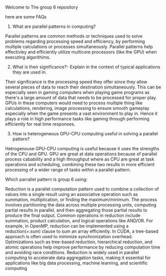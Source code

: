 Welcome to The group 6 repository

here are some FAQs

1) What are parallel patterns in computing?
  
Parallel patterns are common methods or techniques used to solve problems regarding processing speed and efficiency, by performing multiple calculations or processes simultaneously. Parallel patterns help effectivley and efficiently utilize multicore processors (like the GPU) when executing algorithims. 
  
2) What is their significance?- Explain in the context of typical applications they are used in.

Their significance is the processing speed they offer since they allow several pieces of data to reach their destination simultaneously. This can be especially seen in gaming computers when playing game programs as there's a large amount of data that needs to be processed for proper play. GPUs in these computers would need to process multiple thing like calculations, rendering, image processing to ensure smooth gameplay especially when the game presents a vast environment to play in. Hence it plays a role in high performance tasks like gaming through performing efficiently for real time responses.


3) How is heterogeneous GPU-CPU computing useful in solving a parallel pattern?

Hetrogenouse GPU-CPU computing is useful because it uses the strengths of the CPU and GPU. GPU are great at data operations because of parallel process cabability and a high throughput where as CPU are great at task operations and scheduling, combining these two results in more efficient processing of a wider range of tasks within a parallel pattern.

Which parrallel pattern is group 6 using:

Reduction is a parallel computation pattern used to combine a collection of values into a single result using an associative operation such as summation, multiplication, or finding the maximum/minimum. The process involves partitioning the data across multiple processing units, computing partial results in parallel, and then aggregating those partial results to produce the final output. Common operations in reduction include summation, product calculation, and logical operations like AND/OR. For example, in OpenMP, reduction can be implemented using a reduction(+:sum) clause to sum an array efficiently. In CUDA, a tree-based approach is often used to minimize synchronization overhead. Optimizations such as tree-based reduction, hierarchical reduction, and atomic operations help improve performance by reducing computation time and avoiding race conditions. Reduction is widely used in parallel computing to accelerate data aggregation tasks, making it essential for applications like big data processing, machine learning, and scientific computing
